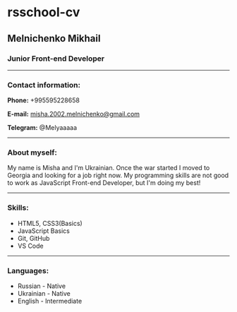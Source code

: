 # rsschool-cv
## Melnichenko Mikhail
### Junior Front-end Developer 
------
### Contact information:

**Phone:** +995595228658  

**E-mail:** misha.2002.melnichenko@gmail.com  

**Telegram:** @Melyaaaaa  

------
### About myself:

My name is Misha and I'm Ukrainian. Once the war started I moved to Georgia and looking for a job right now. My programming skills are not good to work as JavaScript Front-end Developer, but I'm doing my best!

------
### Skills:
* HTML5, CSS3(Basics)
* JavaScript Basics
* Git, GitHub
* VS Code

------
### Languages:
* Russian - Native
* Ukrainian - Native
* English - Intermediate